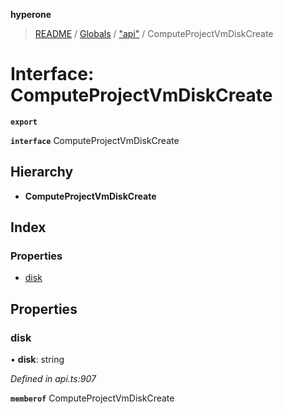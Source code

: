 **hyperone**

> [README](../README.md) / [Globals](../globals.md) / ["api"](../modules/_api_.md) / ComputeProjectVmDiskCreate

# Interface: ComputeProjectVmDiskCreate

**`export`** 

**`interface`** ComputeProjectVmDiskCreate

## Hierarchy

* **ComputeProjectVmDiskCreate**

## Index

### Properties

* [disk](_api_.computeprojectvmdiskcreate.md#disk)

## Properties

### disk

•  **disk**: string

*Defined in api.ts:907*

**`memberof`** ComputeProjectVmDiskCreate
